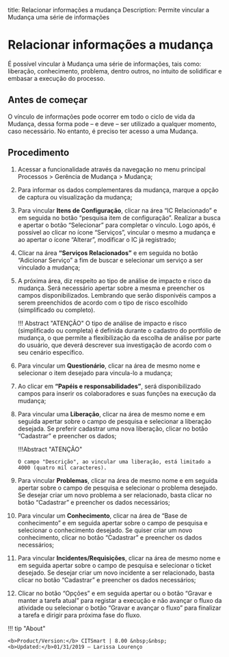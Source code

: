 title: Relacionar informações a mudança
Description: Permite vincular a Mudança uma série de informações
# Relacionar informações a mudança 

É possível vincular à Mudança uma série de informações, tais como: liberação, conhecimento, problema, dentro outros, no intuito de solidificar e embasar a execução do processo.  

Antes de começar
----------------

O vínculo de informações pode ocorrer em todo o ciclo de vida da Mudança, dessa
forma pode – e deve – ser utilizado a qualquer momento, caso necessário. No
entanto, é preciso ter acesso a uma Mudança.

Procedimento 
-------------

1.  Acessar a funcionalidade através da navegação no menu principal Processos \>
    Gerência de Mudança \> Mudança;

2.  Para informar os dados complementares da mudança, marque a opção de captura
    ou visualização da mudança;

3.  Para vincular **Itens de Configuração**, clicar na área “IC Relacionado” e em
    seguida no botão “pesquisa item de configuração”. Realizar a busca e apertar
    o botão “Selecionar” para completar o vínculo. Logo após, é possível ao clicar no
    ícone “Serviços”, vincular o mesmo a mudança e ao apertar o ícone “Alterar”,
    modificar o IC já registrado;

4.  Clicar na área **“Serviços Relacionados”** e em seguida no botão “Adicionar
    Serviço” a fim de buscar e selecionar um serviço a ser vinculado a mudança;

5.  A próxima área, diz respeito ao tipo de análise de impacto e risco da
    mudança. Será necessário apertar sobre a mesma e preencher os campos
    disponibilizados. Lembrando que serão disponivéis campos a serem preenchidos de acordo com o tipo de risco escolhido (simplificado ou completo).

    !!! Abstract "ATENÇÃO"
        O tipo de análise de impacto e risco (simplificado ou completa) é definida
        durante o cadastro do portfólio de mudança, o que permite a flexibilização
        da escolha de análise por parte do usuário, que deverá descrever sua
        investigação de acordo com o seu cenário específico.
       
6.  Para vincular um **Questionário**, clicar na área de mesmo nome e selecionar o
    item desejado para vincula-lo a mudança;

7.  Ao clicar em **“Papéis e responsabilidades”**, será disponibilizado campos para
    inserir os colaboradores e suas funções na execução da mudança;

8.  Para vincular uma **Liberação**, clicar na área de mesmo nome e em seguida
    apertar sobre o campo de pesquisa e selecionar a liberação desejada. Se
    preferir cadastrar uma nova liberação, clicar no botão “Cadastrar” e
    preencher os dados;
    
    
    !!!Abstract "ATENÇÃO"
    
        O campo "Descrição", ao vincular uma liberação, está limitado a 4000 (quatro mil caracteres).
       

9.  Para vincular **Problemas**, clicar na área de mesmo nome e em seguida
    apertar sobre o campo de pesquisa e selecionar o problema desejado. Se
    desejar criar um novo problema a ser relacionado, basta clicar no botão
    “Cadastrar” e preencher os dados necessários;

10.  Para vincular um **Conhecimento**, clicar na área de “Base de conhecimento”
    e em seguida apertar sobre o campo de pesquisa e selecionar o conhecimento
    desejado. Se quiser criar um novo conhecimento, clicar no botão “Cadastrar”
    e preencher os dados necessários;

11.  Para vincular **Incidentes/Requisições**, clicar na área de mesmo nome e em
    seguida apertar sobre o campo de pesquisa e selecionar o ticket desejado. Se
    desejar criar um novo incidente a ser relacionado, basta clicar no botão
    “Cadastrar” e preencher os dados necessários;

12.  Clicar no botão “Opções” e em seguida apertar ou o botão “Gravar e manter a
    tarefa atual” para registar a execução e não avançar o fluxo da atividade ou
    selecionar o botão “Gravar e avançar o fluxo” para finalizar a tarefa e
    dirigir para próxima fase do fluxo.
    
!!! tip "About"

    <b>Product/Version:</b> CITSmart | 8.00 &nbsp;&nbsp;
    <b>Updated:</b>01/31/2019 – Larissa Lourenço

